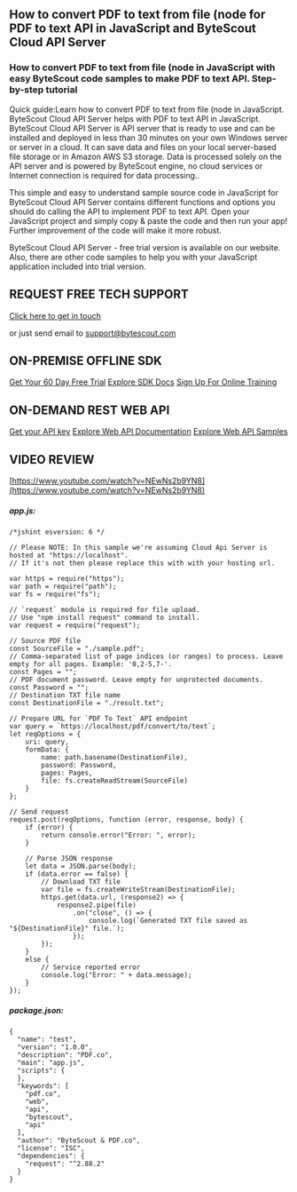 ## How to convert PDF to text from file (node for PDF to text API in JavaScript and ByteScout Cloud API Server

### How to convert PDF to text from file (node in JavaScript with easy ByteScout code samples to make PDF to text API. Step-by-step tutorial

Quick guide:Learn how to convert PDF to text from file (node in JavaScript. ByteScout Cloud API Server helps with PDF to text API in JavaScript. ByteScout Cloud API Server is API server that is ready to use and can be installed and deployed in less than 30 minutes on your own Windows server or server in a cloud. It can save data and files on your local server-based file storage or in Amazon AWS S3 storage. Data is processed solely on the API server and is powered by ByteScout engine, no cloud services or Internet connection is required for data processing..

This simple and easy to understand sample source code in JavaScript for ByteScout Cloud API Server contains different functions and options you should do calling the API to implement PDF to text API. Open your JavaScript project and simply copy & paste the code and then run your app! Further improvement of the code will make it more robust.

ByteScout Cloud API Server - free trial version is available on our website. Also, there are other code samples to help you with your JavaScript application included into trial version.

## REQUEST FREE TECH SUPPORT

[Click here to get in touch](https://bytescout.zendesk.com/hc/en-us/requests/new?subject=ByteScout%20Cloud%20API%20Server%20Question)

or just send email to [support@bytescout.com](mailto:support@bytescout.com?subject=ByteScout%20Cloud%20API%20Server%20Question) 

## ON-PREMISE OFFLINE SDK 

[Get Your 60 Day Free Trial](https://bytescout.com/download/web-installer?utm_source=github-readme)
[Explore SDK Docs](https://bytescout.com/documentation/index.html?utm_source=github-readme)
[Sign Up For Online Training](https://academy.bytescout.com/)


## ON-DEMAND REST WEB API

[Get your API key](https://pdf.co/documentation/api?utm_source=github-readme)
[Explore Web API Documentation](https://pdf.co/documentation/api?utm_source=github-readme)
[Explore Web API Samples](https://github.com/bytescout/ByteScout-SDK-SourceCode/tree/master/PDF.co%20Web%20API)

## VIDEO REVIEW

[https://www.youtube.com/watch?v=NEwNs2b9YN8](https://www.youtube.com/watch?v=NEwNs2b9YN8)




<!-- code block begin -->

##### **app.js:**
    
```
/*jshint esversion: 6 */

// Please NOTE: In this sample we're assuming Cloud Api Server is hosted at "https://localhost". 
// If it's not then please replace this with with your hosting url.

var https = require("https");
var path = require("path");
var fs = require("fs");

// `request` module is required for file upload.
// Use "npm install request" command to install.
var request = require("request");

// Source PDF file
const SourceFile = "./sample.pdf";
// Comma-separated list of page indices (or ranges) to process. Leave empty for all pages. Example: '0,2-5,7-'.
const Pages = "";
// PDF document password. Leave empty for unprotected documents.
const Password = "";
// Destination TXT file name
const DestinationFile = "./result.txt";

// Prepare URL for `PDF To Text` API endpoint
var query = `https://localhost/pdf/convert/to/text`;
let reqOptions = {
    uri: query,
    formData: {
        name: path.basename(DestinationFile),
        password: Password,
        pages: Pages,
        file: fs.createReadStream(SourceFile)
    }
};

// Send request
request.post(reqOptions, function (error, response, body) {
    if (error) {
        return console.error("Error: ", error);
    }

    // Parse JSON response
    let data = JSON.parse(body);
    if (data.error == false) {
        // Download TXT file
        var file = fs.createWriteStream(DestinationFile);
        https.get(data.url, (response2) => {
            response2.pipe(file)
                .on("close", () => {
                    console.log(`Generated TXT file saved as "${DestinationFile}" file.`);
                });
        });
    }
    else {
        // Service reported error
        console.log("Error: " + data.message);
    }
});
```

<!-- code block end -->    

<!-- code block begin -->

##### **package.json:**
    
```
{
  "name": "test",
  "version": "1.0.0",
  "description": "PDF.co",
  "main": "app.js",
  "scripts": {
  },
  "keywords": [
    "pdf.co",
    "web",
    "api",
    "bytescout",
    "api"
  ],
  "author": "ByteScout & PDF.co",
  "license": "ISC",
  "dependencies": {
    "request": "^2.88.2"
  }
}

```

<!-- code block end -->